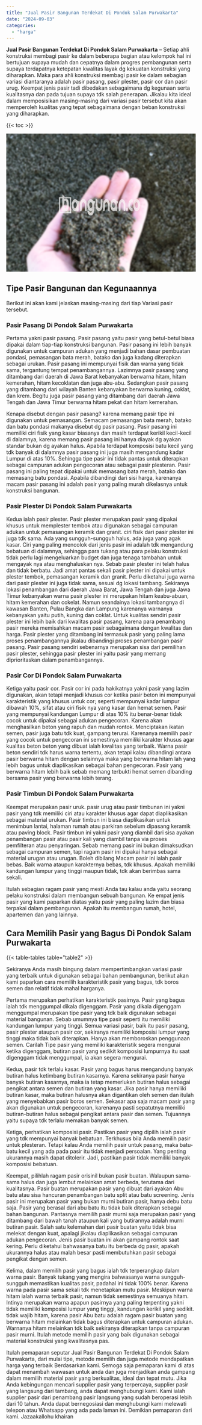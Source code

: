 ```yaml
---
title: "Jual Pasir Bangunan Terdekat Di Pondok Salam Purwakarta"
date: "2024-09-03"
categories: 
  - "harga"
---
```


**Jual Pasir Bangunan Terdekat Di Pondok Salam Purwakarta** – Setiap ahli konstruksi membagi pasir ke dalam beberapa bagian atau kelompok hal ini bertujuan supaya mudah dan cepatnya dalam progres pembangunan serta supaya terdapatnya ketepatan kwalitas layak dg kekuatan konstruksi yang diharapkan. Maka para ahli konstruksi membagi pasir ke dalam sebagian variasi diantaranya adalah pasir pasang, pasir plester, pasir cor dan pasir urug. Keempat jenis pasir tadi dibedakan sebagaimana dg kegunaan serta kualitasnya dan pada tujuan supaya tdk salah penerapan. Jikalau kita ideal dalam memposisikan masing-masing dari variasi pasir tersebut kita akan memperoleh kualitas yang tepat sebagaimana dengan beban konstruksi yang diharapkan.

{{< toc >}}

![Jual Pasir Bangunan Terdekat Di Pondok Salam Purwakarta](/images/jual-pasir-bangunan-52.png)

## Tipe Pasir Bangunan dan Kegunaannya

Berikut ini akan kami jelaskan masing-masing dari tiap Variasi pasir tersebut.

### Pasir Pasang Di Pondok Salam Purwakarta

Pertama yakni pasir pasang. Pasir pasang yaitu pasir yang betul-betul biasa dipakai dalam tiap-tiap konstruksi bangunan. Pasir pasang ini lebih banyak digunakan untuk campuran adukan yang menjadi bahan dasar pembuatan pondasi, pemasangan bata merah, batako dan juga kadang diterapkan sebagai urukan. Pasir pasang ini mempunyai fisik dan warna yang tidak sama, tergantung tempat penambangannya. Lazimnya pasir pasang yang ditambang dari daerah di Jawa Barat kebanyakan berwarna hitam, hitam kemerahan, hitam kecoklatan dan juga abu-abu. Sedangkan pasir pasang yang ditambang dari wilayah Banten kebanyakan berwarna kuning, coklat, dan krem. Begitu juga pasir pasang yang ditambang dari daerah Jawa Tengah dan Jawa Timur berwarna hitam pekat dan hitam kemerahan.

Kenapa disebut dengan pasir pasang? karena memang pasir tipe ini digunakan untuk pemasangan. Semacam pemasangan bata merah, batako dan batu pondasi makanya disebut dg pasir pasang. Pasir pasang ini memiliki ciri fisik yang kasar biasanya dan masih terdapat kerikil kecil-kecil di dalamnya, karena memang pasir pasang ini hanya diayak dg ayakan standar bukan dg ayakan halus. Apabila terdapat komposisi batu kecil yang tdk banyak di dalamnya pasir pasang ini juga masih mengandung kadar Lumpur di atas 10%. Sehingga tipe pasir ini tidak pantas untuk diterapkan sebagai campuran adukan pengecoran atau sebagai pasir plesteran. Pasir pasang ini paling tepat dipakai untuk memasang bata merah, batako dan memasang batu pondasi. Apabila dibandingi dari sisi harga, karenanya macam pasir pasang ini adalah pasir yang paling murah dikelasnya untuk konstruksi bangunan.

### Pasir Plester Di Pondok Salam Purwakarta

Kedua ialah pasir plester. Pasir plester merupakan pasir yang dipakai khusus untuk memplester tembok atau digunakan sebagai campuran adukan untuk pemasangan keramik dan granit. ciri fisik dari pasir plester ini juga tdk sama. Ada yang sungguh-sungguh halus, ada juga yang agak kasar. Ciri yang paling mencolok dari jenis pasir ini adalah tdk mengandung bebatuan di dalamnya, sehingga para tukang atau para pelaku konstruksi tidak perlu lagi mengeluarkan budget dan juga tenaga tambahan untuk mengayak nya atau menghaluskan nya. Sebab pasir plester ini telah halus dan tidak berbatu. Jadi amat pantas sekali pasir plester ini dipakai untuk plester tembok, pemasangan keramik dan granit. Perlu diketahui juga warna dari pasir plester ini juga tidak sama, sesuai dg lokasi tambang. Sekiranya lokasi penambangan dari daerah Jawa Barat, Jawa Tengah dan juga Jawa Timur kebanyakan warna pasir plester ini merupakan hitam keabu-abuan, hitam kemerahan dan cokelat. Namun seandainya lokasi tambangnya di kawasan Banten, Pulau Bangka dan Lampung karenanya warnanya kebanyakan yaitu putih, kuning dan coklat. Untuk kualitas sendiri pasir plester ini lebih baik dari kwalitas pasir pasang, karena para penambang pasir mereka memisahkan macam pasir sebagaimana dengan kwalitas dan harga. Pasir plester yang ditambang ini termasuk pasir yang paling lama proses penambangannya jikalau dibandingi proses penambangan pasir pasang. Pasir pasang sendiri sebenarnya merupakan sisa dari pemilihan pasir plester, sehingga pasir plester ini yaitu pasir yang memang diprioritaskan dalam penambangannya.

### Pasir Cor Di Pondok Salam Purwakarta

Ketiga yaitu pasir cor. Pasir cor ini pada hakikatnya yakni pasir yang lazim digunakan, akan tetapi menjadi khusus cor ketika pasir beton ini mempunyai karakteristik yang khusus untuk cor; seperti mempunyai kadar lumpur dibawah 10%, sifat atau ciri fisik nya yang kasar dan hemat semen. Pasir yang mempunyai kandungan Lumpur di atas 10% itu benar-benar tidak cocok untuk dipakai sebagai adukan pengecoran. Karena akan menghasilkan beton yang rapuh dan mudah rontok. Menciptakan ikatan semen, pasir juga batu tdk kuat, gampang terurai. Karenanya memilih pasir yang cocok untuk pengecoran ini semestinya memiliki karakter khusus agar kualitas beton beton yang dibuat ialah kwalitas yang terbaik. Warna pasir beton sendiri tdk harus warna tertentu, akan tetapi kalau dibandingi antara pasir berwarna hitam dengan selainnya maka yang berwarna hitam lah yang lebih bagus untuk diaplikasikan sebagai bahan pengecoran. Pasir yang berwarna hitam lebih baik sebab memang terbukti hemat semen dibanding bersama pasir yang berwarna lebih terang.

### Pasir Timbun Di Pondok Salam Purwakarta

Keempat merupakan pasir uruk. pasir urug atau pasir timbunan ini yakni pasir yang tdk memiliki ciri atau karakter khusus agar dapat diaplikasikan sebagai material urukan. Pasir timbun ini biasa diaplikasikan untuk menimbun lantai, halaman rumah atau parkiran sebelum dipasang keramik atau paving block. Pasir timbun ini yakni pasir yang diambil dari sisa ayakan penambangan pasir atau pasir kali yang diambil tanpa via proses pemfilteran atau penyaringan. Sebab memang pasir ini bukan dimaksudkan sebagai campuran semen, tapi ragam pasir ini dipakai hanya sebagai material urugan atau urugan. Boleh dibilang Macam pasir ini ialah pasir bebas. Baik warna ataupun karakternya bebas, tdk khusus. Apakah memiliki kandungan lumpur yang tinggi maupun tidak, tdk akan berimbas sama sekali.

Itulah sebagian ragam pasir yang mesti Anda tau kalau anda yaitu seorang pelaku konstruksi dalam membangun sebuah bangunan. Ke empat jenis pasir yang kami paparkan diatas yaitu pasir yang paling lazim dan biasa terpakai dalam pembangunan. Apakah itu membangun rumah, hotel, apartemen dan yang lainnya.

## Cara Memilih Pasir yang Bagus Di Pondok Salam Purwakarta

{{< table-tables table="table2" >}}

Sekiranya Anda masih bingung dalam mempertimbangkan variasi pasir yang terbaik untuk digunakan sebagai bahan pembangunan, berikut akan kami paparkan cara memilih karakteristik pasir yang bagus, tdk boros semen dan relatif tidak mahal harganya.

Pertama merupakan perhatikan karakteristik pasirnya. Pasir yang bagus ialah tdk menggumpal dikala digenggam. Pasir yang dikala digenggam menggumpal merupakan tipe pasir yang tdk baik digunakan sebagai material bangunan. Sebab umumnya tipe pasir seperti itu memiliki kandungan lumpur yang tinggi. Semua variasi pasir, baik itu pasir pasang, pasir plester ataupun pasir cor, sekiranya memiliki komposisi lumpur yang tinggi maka tidak baik diterapkan. Hanya akan memboroskan penggunaan semen. Carilah Tipe pasir yang memiliki karakteristik segera mengurai ketika digenggam, butiran pasir yang sedikit komposisi lumpurnya itu saat digenggam tidak menggumpal, ia akan segera mengurai.

Kedua, pasir tdk terlalu kasar. Pasir yang bagus harus mengandung banyak butiran halus ketimbang butiran kasarnya. Karena sekiranya pasir hanya banyak butiran kasarnya, maka ia tetap memerlukan butiran halus sebagai pengikat antara semen dan butiran yang kasar. Jika pasir hanya memiliki butiran kasar, maka butiran halusnya akan digantikan oleh semen dan itulah yang menyebabkan pasir boros semen. Sekasar apa saja macam pasir yang akan digunakan untuk pengecoran, karenanya pasti sepatutnya memiliki butiran-butiran halus sebagai pengikat antara pasir dan semen. Tujuannya yaitu supaya tdk terlalu memakan banyak semen.

Ketiga, perhatikan komposisi pasir. Pastikan pasir yang dipilih ialah pasir yang tdk mempunyai banyak bebatuan. Terkhusus bila Anda memilih pasir untuk plesteran. Tetapi kalau Anda memilih pasir untuk pasang, maka batu-batu kecil yang ada pada pasir itu tidak menjadi persoalan. Yang penting ukurannya masih dapat ditolerir. Jadi, pastikan pasir tidak memiliki banyak komposisi bebatuan.

Keempat, pilihlah ragam pasir orisinil bukan pasir buatan. Walaupun sama-sama halus dan juga lembut melainkan amat berbeda, terutama dari kualitasnya. Pasir buatan merupakan pasir yang dibuat dari ayakan Abu batu atau sisa hancuran penambangan batu split atau batu screening. Jenis pasir ini merupakan pasir yang bukan murni butiran pasir, hanya debu batu saja. Pasir yang berasal dari abu batu itu tidak baik diterapkan sebagai bahan bangunan. Pantasnya memilih pasir murni saja merupakan pasir yang ditambang dari bawah tanah ataupun kali yang butirannya adalah murni butiran pasir. Salah satu kelemahan dari pasir buatan yaitu tidak bisa melekat dengan kuat, apalagi jikalau diaplikasikan sebagai campuran adukan pengecoran. Jenis pasir buatan ini akan gampang rontok saat kering. Perlu diketahui bahwasanya batu itu berbeda dg pasir, apakah ukurannya halus atau malah besar pasti membutuhkan pasir sebagai pengikat dengan semen.

Kelima, dalam memilih pasir yang bagus ialah tdk terperangkap dalam warna pasir. Banyak tukang yang mengira bahwasanya warna sungguh-sungguh memastikan kualitas pasir, padahal ini tidak 100% benar. Karena warna pada pasir sama sekali tdk menetapkan mutu pasir. Meskipun warna hitam ialah warna terbaik pasir, namun tidak semestinya semuanya hitam. Intinya merupakan warna apapun pasirnya yang paling terpenting yakni tidak memiliki komposisi lumpur yang tinggi, kandungan kerikil yang sedikit. tidak wajib hitam, karena pasir Abu batu adalah ragam pasir buatan yang berwarna hitam melainkan tidak bagus diterapkan untuk campuran adukan. Warnanya hitam melainkan tdk baik sekiranya diterapkan tanpa campuran pasir murni. Itulah metode memilih pasir yang baik digunakan sebagai material konstruksi yang kwalitasnya pas.

Itulah pemaparan seputar Jual Pasir Bangunan Terdekat Di Pondok Salam Purwakarta, dari mulai tipe, metode memilih dan juga metode mendapatkan harga yang terbaik Berdasarkan kami. Semoga saja pemaparan kami di atas dapat menambah wawasan untuk anda dan juga menjadikan anda gampang dalam memilih material pasir yang berkualitas, ideal dan tepat mutu. Jika Anda kebingungan mencari supplier pasir yang terpercaya, supplier pasir yang langsung dari tambang, anda dapat menghubungi kami. Kami ialah supplier pasir dari penambang pasir langsung yang sudah beroperasi lebih dari 10 tahun. Anda dapat bernegosiasi dan menghubungi kami melewati telepon atau Whatsapp yang ada pada laman ini. Demikian pemaparan dari kami. Jazaakallohu khairan
